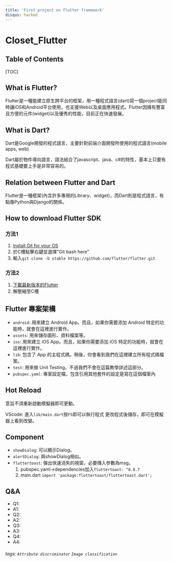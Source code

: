 ```yaml
---
title: 'First project on flutter framework'
disqus: hackmd
---
```


Closet_Flutter
===

## Table of Contents

[TOC]

What is Flutter?
---

Flutter是一種能建立原生跨平台的框架，用一種程式語言(dart)寫一個project能同時讓iOS和Android平台使用，也支援Web以及桌面應用程式。Flutter因擁有豐富且方便的元件(widget)以及優秀的性能，目前正在快速發展。

What is Dart?
---

Dart是Google開發的程式語言，主要針對前端介面開發所使用的程式語言(mobile apps, web)

Dart屬於物件導向語言，語法結合了javascript、java、c#的特性，基本上只要有程式基礎要上手是非常容易的。

Relation between Flutter and Dart
---

Flutter是一種框架(內含許多專用的Library、widget)，而Dart則是程式語言，有點像Python與Django的關係。

How to download Flutter SDK
---

### 方法1

1. [Install Git for your OS](https://git-scm.com/download/win)
2. 於C槽點擊右鍵並選擇"Git bash here"
3. 輸入`git clone -b stable https://github.com/flutter/flutter.git`

### 方法2

1. [下載最新版本的Flutter](https://flutter.dev/docs/development/tools/sdk/releases)
2. 解壓縮至C槽

Flutter 專案架構
---

* `android`: 用來建立 Android App。而且，如果你需要添加 Android 特定的功能時，就會在這裡進行實作。
* `assets`: 用來儲存圖形、資料檔案等。
* `ios`: 用來建立 iOS App。而且，如果你需要添加 iOS 特定的功能時，就會在這裡進行實作。
* `lib`: 包含了 App 的主程式碼。稍後，你會看到我們在這裡建立所有程式碼檔案。
* `test`: 用來做 Unit Testing，不過我們不會在這篇教學詳述這部分。
* `pubspec.yaml`: 專案設定檔，包含引用其他套件的設定是寫在這個檔案內

Hot Reload
---

意旨不須重新啟動模擬器即可更動。

VScode: 進入`lib/main.dart`按`F5`即可以執行程式
更改程式後儲存，即可在模擬器上看到改變。

Component
---

* `showDialog`: 可以顯示Dialog。
* `alertDialog`: 與showDialog相似。
* `fluttertoast`: 彈出快速消失的視窗，必要傳入參數為msg。
    1. pubspec.yaml->dependencies加入`fluttertoast: ^8.0.7`
    2. main.dart `import 'package:fluttertoast/fluttertoast.dart';`


Q&A
---

* Q1: 
* A1: 
* Q2: 
* A2: 
* Q3: 
* A3: 
* Q4: 
* A4: 

###### tags: `Attribute discriminator` `Image classification`
